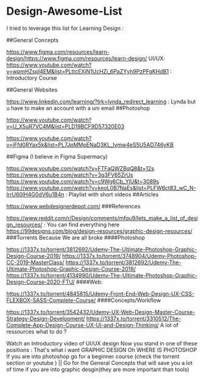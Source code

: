 # Design-Awesome-List
I tried to leverage this list for Learning Design :

##General Concepts

https://www.figma.com/resources/learn-design/https://www.figma.com/resources/learn-design/
UI/UX:
https://www.youtube.com/watch?v=wpmHZspl4EM&list=PLttcEXjN1UcHZj_6PaZYyh9PzPFgKHdB1 : Introductory Course

##General Websites

https://www.linkedin.com/learning/?trk=lynda_redirect_learning : Lynda but u have to make an account with a uni email
##Photoshop

https://www.youtube.com/watch?v=U_X5uR7VC4M&list=PLD19BCF9D57320E03

https://www.youtube.com/watch?v=jFfd0RYax5k&list=PL7JpMMpENaD3KL_lvmw4eS5U5AD746yKB

##Figma (I believe in Figma Supermacy)

https://www.youtube.com/watch?v=FTFaQWZBqQ8&t=12s
https://www.youtube.com/watch?v=3q3FV65ZrUs
https://www.youtube.com/watch?v=c9Wg6Cb_YlU&t=3089s
https://www.youtube.com/watch?v=keoL0B7NaEs&list=PLFW6ct83_wC_N-IrrU60lH4G0dV6u1B4n : Playlist with short videos
##Articles

https://www.webdesignerdepot.com/
###References

https://www.reddit.com/r/Design/comments/mfqu9/lets_make_a_list_of_design_resources/ : You can find everything here
https://99designs.com/blog/design-resources/graphic-design-resources/
###Torrents Because We are all broke ####Photoshop

https://1337x.to/torrent/3812692/Udemy-The-Ultimate-Photoshop-Graphic-Design-Course-2019/
https://1337x.to/torrent/3748904/Udemy-Photoshop-CC-2019-MasterClass/
https://1337x.to/torrent/3812692/Udemy-The-Ultimate-Photoshop-Graphic-Design-Course-2019/
https://1337x.to/torrent/4134990/Udemy-The-Ultimate-Photoshop-Graphic-Design-Course-2020-FTU/
####Web:

https://1337x.to/torrent/4845815/Udemy-Front-End-Web-Design-UX-CSS-FLEXBOX-SASS-Complete-Course/
####Concepts/Workflow

https://1337x.to/torrent/3542432/Udemy-UX-Web-Design-Master-Course-Strategy-Design-Development/
https://1337x.to/torrent/3310512/The-Complete-App-Design-Course-UX-UI-and-Design-Thinking/
A lot of ressources what to do ?

Watch an Introductory video of UI/UX design
Now you stand in one of these positions :
That's what i want GRAPHIC DESIGN
Oh WHERE IS PHOTOSHOP
If you are into photoshop go for a beginner course (check the torrent section or youtube ) || Go for the General Concepts that will save you a lot of time if you are into graphic desgin(they are more important than tools)
